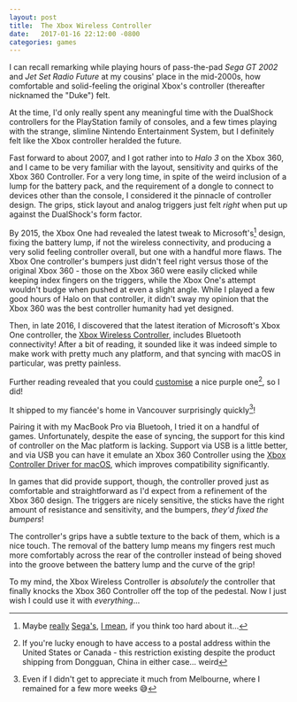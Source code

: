 ```yaml
---
layout: post
title:  The Xbox Wireless Controller
date:   2017-01-16 22:12:00 -0800
categories: games
---
```


I can recall remarking while playing hours of pass-the-pad _Sega GT 2002_ and _Jet Set Radio Future_ at my cousins' place in the mid-2000s, how comfortable and solid-feeling the original Xbox's controller (thereafter nicknamed the "Duke") felt.

At the time, I'd only really spent any meaningful time with the DualShock controllers for the PlayStation family of consoles, and a few times playing with the strange, slimline Nintendo Entertainment System, but I definitely felt like the Xbox controller heralded the future.

Fast forward to about 2007, and I got rather into to _Halo 3_ on the Xbox 360, and I came to be very familiar with the layout, sensitivity and quirks of the Xbox 360 Controller. For a very long time, in spite of the weird inclusion of a lump for the battery pack, and the requirement of a dongle to connect to devices other than the console, I considered it the pinnacle of controller design. The grips, stick layout and analog triggers just felt _right_ when put up against the DualShock's form factor.

By 2015, the Xbox One had revealed the latest tweak to Microsoft's[^1] design, fixing the battery lump, if not the wireless connectivity, and producing a very solid feeling controller overall, but one with a handful more flaws. The Xbox One controller's bumpers just didn't feel right versus those of the original Xbox 360 - those on the Xbox 360 were easily clicked while keeping index fingers on the triggers, while the Xbox One's attempt wouldn't budge when pushed at even a slight angle. While I played a few good hours of Halo on that controller, it didn't sway my opinion that the Xbox 360 was the best controller humanity had yet designed.

Then, in late 2016, I discovered that the latest iteration of Microsoft's Xbox One controller, the [Xbox Wireless Controller](https://en.wikipedia.org/w/index.php?title=Xbox_One_Controller&oldid=758288266#Xbox_One_S_controller), includes Bluetooth connectivity! After a bit of reading, it sounded like it was indeed simple to make work with pretty much any platform, and that syncing with macOS in particular, was pretty painless.

Further reading revealed that you could [customise](https://www.theverge.com/2016/6/13/11911192/xbox-design-lab-custom-controllers-microsoft-e3-2016) a nice purple one[^2], so I did!

It shipped to my fiancée's home in Vancouver surprisingly quickly[^3]!

Pairing it with my MacBook Pro via Bluetooh, I tried it on a handful of games. Unfortunately, despite the ease of syncing, the support for this kind of controller on the Mac platform is lacking. Support via USB is a little better, and via USB you can have it emulate an Xbox 360 Controller using the [Xbox Controller Driver for macOS](https://github.com/360Controller/360Controller), which improves compatibility significantly.

In games that did provide support, though, the controller proved just as comfortable and straightforward as I'd expect from a refinement of the Xbox 360 design. The triggers are nicely sensitive, the sticks have the right amount of resistance and sensitivity, and the bumpers, _they'd fixed the bumpers_!

The controller's grips have a subtle texture to the back of them, which is a nice touch. The removal of the battery lump means my fingers rest much more comfortably across the rear of the controller instead of being shoved into the groove between the battery lump and the curve of the grip!

To my mind, the Xbox Wireless Controller is _absolutely_ the controller that finally knocks the Xbox 360 Controller off the top of the pedestal. Now I just wish I could use it with _everything_...

[^1]: Maybe [really](https://segaretro.org/3D_Control_Pad) [Sega's](https://segaretro.org/Dreamcast_Controller), [I mean](https://en.wikipedia.org/wiki/Xbox_Controller), if you think too hard about it...
[^2]: If you're lucky enough to have access to a postal address within the United States or Canada - this restriction existing despite the product shipping from Dongguan, China in either case... weird
[^3]: Even if I didn't get to appreciate it much from Melbourne, where I remained for a few more weeks 😅